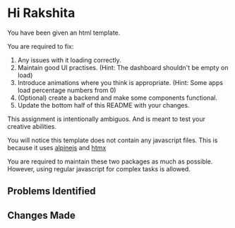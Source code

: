 # Hi Rakshita

You have been given an html template.

You are required to fix:

1) Any issues with it loading correctly. 
2) Maintain good UI practises. (Hint: The dashboard shouldn't be empty on load)
3) Introduce animations where you think is appropriate. (Hint: Some apps load percentage numbers from 0)
4) (Optional) create a backend and make some components functional.
5) Update the bottom half of this README with your changes.

This assignment is intentionally ambiguos. And is meant to test your creative abilities.

You will notice this template does not contain any javascript files. This is because it uses [alpinejs](https://alpinejs.dev/) and [htmx](https://htmx.org)

You are required to maintain these two packages as much as possible. However, using regular javascript for complex tasks is allowed.

## Problems Identified

## Changes Made
